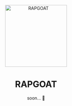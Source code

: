 <p align="center">
    <img src="https://github.com/ImanMontajabi/RAPGOAT/assets/52942515/9d19458a-e251-4832-9a06-268ada44d587" alt="RAPGOAT" width="200"
</p>



<h1 align="center">RAPGOAT</h1>


<p align="center"
>soon... 🐐️</p>
